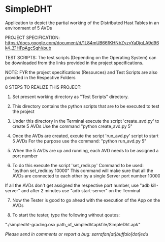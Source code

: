 SimpleDHT
=========

Application to depict the partial working of the Distributed Hast Tables in an environment of 5 AVDs

PROJECT SPECIFICATION: https://docs.google.com/document/d/1L84mUB66fKHNbZyzyYaDjqLA9d96k4_Z1HFpAgcSqhI/pub

TEST SCRIPTS: The test scripts (Depending on the Operating System) can be downloaded from the links provided in the project specifications.

NOTE: FYR the project specifications (Resources) and Test Scripts are also provided in the Respective Folders

8 STEPS TO REALIZE THIS PROJECT:

1) Set present working directory as "Test Scripts" directory.

2) This directory contains the python scripts that are to be executed to test the project

3) Under this directory in the Terminal execute the script 'create_avd.py' to create 5 AVDs Use the command "python create_avd.py 5"

4) Once the AVDs are created, excute the script 'run_avd.py' script to start 5 AVDs For the purpose use the command: "python run_avd.py 5"

5) When the 5 AVDs are up and running, each AVD needs to be assigned a port number

6) To do this execute the script 'set_redir.py' Command to be used: "python set_redir.py 10000" This command will make sure that all the AVDs are connected to each other by a single Server port number 10000

If all the AVDs don't get assigned the respective port number, use "adb kill-server" and after 2 minutes use "adb start-server" on the Terminal

7) Now the Tester is good to go ahead with the execution of the App on the AVDs

8) To start the tester, type the following without qoutes:

"./simpledht-grading.osx path_of_simpledhtapkfile/SimpleDht.apk"
<I have used Mac OS to execute the tester>

Please send in comments or report a bug: sarrafan[at]buffalo[dot]edu